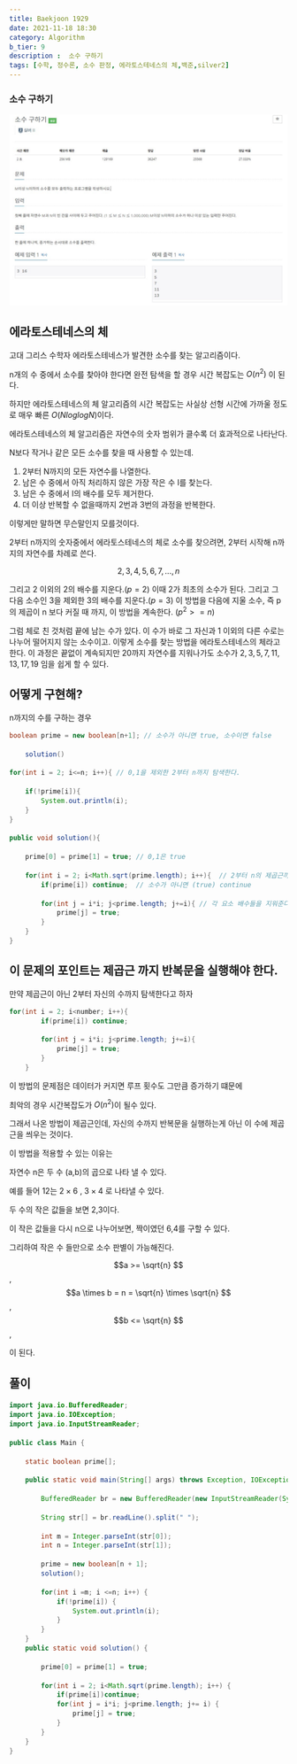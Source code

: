 ```yaml
---
title: Baekjoon 1929 
date: 2021-11-18 18:30
category: Algorithm
b_tier: 9
description :  소수 구하기 
tags: [수학, 정수론, 소수 판정, 에라토스테네스의 체,백준,silver2]
---
```


### 소수 구하기

![Image Alt 텍스트](/assets/images/post/img-2021-11-18-01.jpg)

## 에라토스테네스의 체

고대 그리스 수학자 에라토스테네스가 발견한 소수를 찾는 알고리즘이다.

n개의 수 중에서 소수를 찾아야 한다면 완전 탐색을 할 경우 시간 복잡도는 $O(n^2)$ 이 된다.

하지만 에라토스테네스의 체 알고리즘의 시간 복잡도는 
사실상 선형 시간에 가까울 정도로 매우 빠른 $O(NloglogN)$이다.

에라토스테네스의 체 알고리즘은 자연수의 숫자 범위가 클수록 더 효과적으로 나타난다.

N보다 작거나 같은 모든 소수를 찾을 때 사용할 수 있는데.

1. 2부터 N까지의 모든 자연수를 나열한다.
2. 남은 수 중에서 아직 처리하지 않은 가장 작은 수 I를 찾는다.
3. 남은 수 중에서 I의 배수를 모두 제거한다.
4. 더 이상 반복할 수 없을때까지 2번과 3번의 과정을 반복한다.

이렇게만 말하면 무슨말인지 모를것이다.

2부터 n까지의 숫자중에서 에라토스테네스의 체로 소수를 찾으려면, 2부터 시작해 n까지의 자연수를 차례로 쓴다.

$$2,3,4,5,6,7, ...,n$$

그리고 2 이외의 2의 배수를 지운다.$(p=2)$ 이때 2가 최초의 소수가 된다.
그리고 그 다음 소수인 3을 제외한 3의 배수를 지운다.$(p=3)$
이 방법을 다음에 지울 소수, 
즉 p의 제곱이 n 보다 커질 때 까지, 이 방법을 계속한다. $(p^2>=n)$

그럼 체로 친 것처럼 끝에 남는 수가 있다. 이 수가 바로 그 자신과 1 이외의 다른 수로는 나누어 떨어지지 않는 소수이고. 이렇게 소수를 찾는 방법을 에라토스테네스의 체라고 한다. 이 과정은 끝없이 계속되지만 20까지 자연수를 지워나가도 소수가 $2,3,5,7,11,13,17,19$ 임을 쉽게 할 수 있다.

## 어떻게 구현해?

n까지의 수를 구하는 경우

```java
boolean prime = new boolean[n+1]; // 소수가 아니면 true, 소수이면 false

	solution()

for(int i = 2; i<=n; i++){ // 0,1을 제외한 2부터 n까지 탐색한다. 

	if(!prime[i]){
		System.out.println(i);
	}
}

public void solution(){

	prime[0] = prime[1] = true; // 0,1은 true

	for(int i = 2; i<Math.sqrt(prime.length); i++){  // 2부터 n의 제곱근까지 탐색
		if(prime[i]) continue;	// 소수가 아니면 (true) continue

		for(int j = i*i; j<prime.length; j+=i){ // 각 요소 배수들을 지워준다. 
			prime[j] = true;
		}
	}
}

```

## 이 문제의 포인트는 제곱근 까지 반복문을 실행해야 한다.

만약 제곱근이 아닌 2부터 자신의 수까지 탐색한다고 하자

```java
for(int i = 2; i<number; i++){  
		if(prime[i]) continue;	

		for(int j = i*i; j<prime.length; j+=i){
			prime[j] = true;
		}
	}
```

이 방법의 문제점은 데이터가 커지면 루프 횟수도 그만큼 증가하기 떄문에 

최악의 경우 시간복잡도가 $O(n^2)$이 될수 있다.

그래서 나온 방법이 제곱근인데, 자신의 수까지 반복문을 실행하는게 아닌 이 수에 제곱근을 씌우는 것이다.

이 방법을 적용할 수 있는 이유는

자연수 n은 두 수 (a,b)의 곱으로 나타 낼 수 있다.

예를 들어 12는 $2 \times 6$ , $3 \times 4$ 로 나타낼 수 있다.

두 수의 작은 값들을 보면 2,3이다.

이 작은 값들을 다시 n으로 나누어보면, 짝이였던 6,4를 구할 수 있다.

그리하여 작은 수 들만으로 소수 판별이 가능해진다.

$$a >= \sqrt{n} $$   ,
$$a \times b = n = \sqrt{n} \times \sqrt{n} $$   ,
$$b <= \sqrt{n} $$   ,


이 된다.


## 풀이

```java
import java.io.BufferedReader;
import java.io.IOException;
import java.io.InputStreamReader;

public class Main {
	
	static boolean prime[];
	
	public static void main(String[] args) throws Exception, IOException {

		BufferedReader br = new BufferedReader(new InputStreamReader(System.in));
		
		String str[] = br.readLine().split(" ");
		
		int m = Integer.parseInt(str[0]);
		int n = Integer.parseInt(str[1]);
		
		prime = new boolean[n + 1];
		solution();
		
		for(int i =m; i <=n; i++) {
			if(!prime[i]) {
				System.out.println(i);
			}
		}
	}
	public static void solution() {
		
		prime[0] = prime[1] = true;
		
		for(int i = 2; i<Math.sqrt(prime.length); i++) {
			if(prime[i])continue;
			for(int j = i*i; j<prime.length; j+= i) {
				prime[j] = true;
			}
		}
	}
}

```
